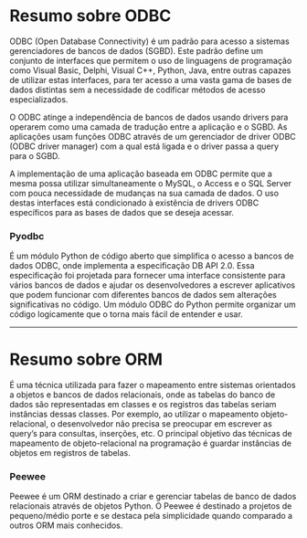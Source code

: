 # Resumo sobre ODBC

ODBC (Open Database Connectivity) é um padrão para acesso a sistemas gerenciadores de bancos de dados (SGBD). Este padrão define um conjunto de interfaces que permitem o uso de linguagens de programação como Visual Basic, Delphi, Visual C++, Python, Java, entre outras capazes de utilizar estas interfaces, para ter acesso a uma vasta gama de bases de dados distintas sem a necessidade de codificar métodos de acesso especializados. 

O ODBC atinge a independência de bancos de dados usando drivers para operarem como uma camada de tradução entre a aplicação e o SGBD. As aplicações usam funções ODBC através de um gerenciador de driver ODBC (ODBC driver manager) com a qual está ligada e o driver passa a query para o SGBD.

A implementação de uma aplicação baseada em ODBC permite que a mesma possa utilizar simultaneamente o MySQL, o Access e o SQL Server com pouca necessidade de mudanças na sua camada de dados. O uso destas interfaces está condicionado à existência de drivers ODBC específicos para as bases de dados que se deseja acessar.

### Pyodbc

É um módulo Python de código aberto que simplifica o acesso a bancos de dados ODBC, onde implementa a especificação DB API 2.0. Essa especificação foi projetada para fornecer uma interface consistente para vários bancos de dados e ajudar os desenvolvedores a escrever aplicativos que podem funcionar com diferentes bancos de dados sem alterações significativas no código. Um módulo ODBC do Python permite organizar um código logicamente que o torna mais fácil de entender e usar. 

---

# Resumo sobre ORM

É uma técnica utilizada para fazer o mapeamento entre sistemas orientados a objetos e bancos de dados relacionais, onde as tabelas do banco de dados são representadas em classes e os registros das tabelas seriam instâncias dessas classes. Por exemplo, ao utilizar o mapeamento objeto-relacional, o desenvolvedor não precisa se preocupar em escrever as query’s para consultas, inserções, etc. O principal objetivo das técnicas de mapeamento de objeto-relacional na programação é guardar instâncias de objetos em registros de tabelas.

### Peewee

Peewee é um ORM destinado a criar e gerenciar tabelas de banco de dados relacionais através de objetos Python. O Peewee é destinado a projetos de pequeno/médio porte e se destaca pela simplicidade quando comparado a outros ORM mais conhecidos.